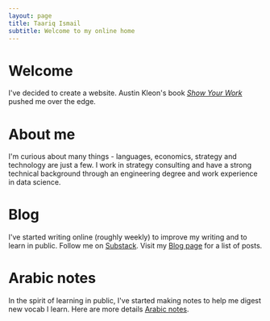 ```yaml
---
layout: page
title: Taariq Ismail
subtitle: Welcome to my online home
---
```


# Welcome
I've decided to create a website. Austin Kleon's book [*Show Your Work*](https://austinkleon.com/show-your-work) pushed me over the edge.

# About me
I'm curious about many things - languages, economics, strategy and technology are just a few. I work in strategy consulting and have a strong technical background through an engineering degree and work experience in data science.  

# Blog
I've started writing online (roughly weekly) to improve my writing and to learn in public. Follow me on <a href="https://taariq.substack.com" target="_blank">Substack</a>. Visit my [Blog page](https://www.taariqismail.com/blog) for a list of posts.

# Arabic notes
In the spirit of learning in public, I've started making notes to help me digest new vocab I learn. Here are more details [Arabic notes](https://www.taariqismail.com/arabic).
